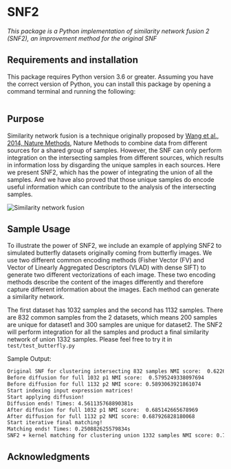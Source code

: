 # SNF2
*This package is a Python implementation of similarity network fusion 2 (SNF2), an improvement method for the original SNF*


## Requirements and installation
This package requires Python version 3.6 or greater. Assuming you have the correct version of Python, you can install this package by opening a command terminal and running the following:
```bash

```

## Purpose
Similarity network fusion is a technique originally proposed by [Wang et al., 2014, Nature Methods](https://www.ncbi.nlm.nih.gov/pubmed/24464287), Nature Methods to combine data from different sources for a shared group of samples. However, the SNF can only perform integration on the intersecting samples from different sources, which results in information loss by disgarding the unique samples in each sources. Here we present SNF2, which has the power of integrating the union of all the samples. And we have also proved that those unique samples do encode useful information which can contribute to the analysis of the intersecting samples.

![Similarity network fusion](https://media.nature.com/lw926/nature-assets/nmeth/journal/v11/n3/images/nmeth.2810-F1.jpg)



## Sample Usage
To illustrate the power of SNF2, we include an example of applying SNF2 to simulated butterfly datasets originally coming from butterfly images. We use two different common encoding methods (Fisher Vector (FV) and Vector of Linearly Aggregated Descriptors (VLAD) with dense SIFT) to generate two different vectorizations of each image. These two encoding methods describe the content of the images differently and therefore capture different information about the images. Each method can generate a similarity network. 

The first dataset has 1032 samples and the second has 1132 samples. There are 832 common samples from the 2 datasets, which means 200 samples are unique for dataset1 and 300 samples are unique for dataset2. The SNF2 will perform integration for all the samples and product a final similarity network of union 1332 samples. Please feel free to try it in `test/test_butterfly.py`

Sample Output:
```bash
Original SNF for clustering intersecting 832 samples NMI score:  0.6226555202570552
Before diffusion for full 1032 p1 NMI score:  0.5795249338097694
Before diffusion for full 1132 p2 NMI score: 0.5893063921861074
Start indexing input expression matrices!
Start applying diffusion!
Diffusion ends! Times: 4.561135768890381s
After diffusion for full 1032 p1 NMI score:  0.685142665678969
After diffusion for full 1132 p2 NMI score: 0.687926828180068
Start iterative final matching!
Matching ends! Times: 0.250882625579834s
SNF2 + kernel matching for clustering union 1332 samples NMI score: 0.7420092262408033
```



## Acknowledgments

